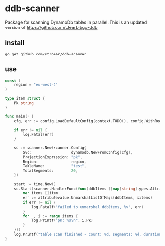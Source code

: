 # ddb-scanner

Package for scanning DynamoDb tables in parallel. This is an updated version of https://github.com/clearbit/go-ddb

## install

```shell
go get github.com/stroeer/ddb-scanner
```

## use

```go
const (
	region = "eu-west-1"
)

type item struct {
	Pk string
}

func main() {
	cfg, err := config.LoadDefaultConfig(context.TODO(), config.WithRegion(region))

	if err != nil {
		log.Fatal(err)
	}

	sc := scanner.New(scanner.Config{
		Svc:                  dynamodb.NewFromConfig(cfg),
		ProjectionExpression: "pk",
		Region:               region,
		TableName:            "test",
		TotalSegments:        20,
	})

	start := time.Now()
	sc.Start(scanner.HandlerFunc(func(ddbItems []map[string]types.AttributeValue) {
		var items []item
		err := attributevalue.UnmarshalListOfMaps(ddbItems, &items)
		if err != nil {
			log.Fatalf("failed to unmarshal ddbItems, %v", err)
		}
		for _, i := range items {
			log.Printf("pk: %s\n", i.Pk)
		}
	}))
	log.Printf("table scan finished - count: %d, segments: %d, duration: %s\n", sc.CompletedItems.Value(), sc.CompletedSegments.Value(), time.Since(start))
}

```
